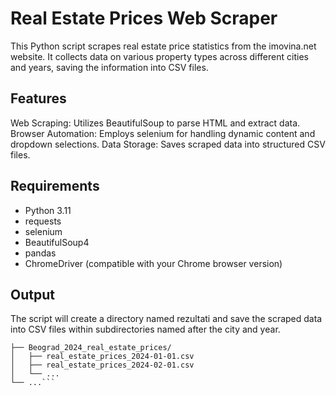 # Real Estate Prices Web Scraper
This Python script scrapes real estate price statistics from the imovina.net website. It collects data on various property types across different cities and years, saving the information into CSV files.

## Features
Web Scraping: Utilizes BeautifulSoup to parse HTML and extract data.
Browser Automation: Employs selenium for handling dynamic content and dropdown selections.
Data Storage: Saves scraped data into structured CSV files.

## Requirements
- Python 3.11
- requests
- selenium
- BeautifulSoup4
- pandas
- ChromeDriver (compatible with your Chrome browser version)

## Output
The script will create a directory named rezultati and save the scraped data into CSV files within subdirectories named after the city and year.

```rezultati/
├── Beograd_2024_real_estate_prices/
│   ├── real_estate_prices_2024-01-01.csv
│   ├── real_estate_prices_2024-02-01.csv
│   └── ...
└── ...```
